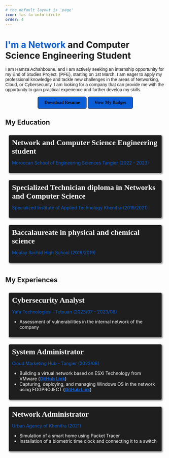 ```yaml
---
# the default layout is 'page'
icon: fas fa-info-circle
order: 4
---
```


# <span style="color:#0b5ed7">I'm a Network</span> and Computer Science Engineering Student

<span style="font-family: 'Your Font Name', sans-serif;">I am Hamza Achahboune, and I am actively seeking an internship opportunity for my End of Studies Project. (PFE), starting on 1st March. I am eager to apply my professional knowledge and tackle new challenges in the areas of Networking, Cloud, or Cybersecurity. I am looking for a company that can provide me with the opportunity to gain practical experience and further develop my skills.</span>


<div class="button-container">
    <a href="/assets/HamzaAchahbounCv.pdf" download class="download-button"><strong>Download Resume</strong></a>
    <a href="https://www.credly.com/users/hamza-achahboune/badges" class="badges-button"><strong>View My Badges</strong></a>
</div>

<style>
.button-container {
    text-align: center; /* Center align buttons in all cases */
}

.download-button,
.badges-button {
    display: inline-block;
    background-color: #0b5ed7;
    color: #000;
    padding: 10px 20px;
    font-family: 'Your Font';
    text-decoration: none;
    border: 1px solid #000;
    border-radius: 5px;
}

/* Media query for screens narrower than 768px (typical mobile screens) */
@media (max-width: 768px) {
    .download-button,
    .badges-button {
        display: block; /* Buttons stack on top of each other */
        margin: 10px 0; /* Add spacing between stacked buttons */
    }
}
</style>

My Education
--------------




<div style="display: flex;">
    <div style="border: 1px solid #ccc; flex: 1; margin: 10px; padding: 10px; border-radius: 5px; box-shadow: 2px 2px 4px #888; background-color: #1E1E1E;">
        <span style="font-family: 'Your Font'; font-size: 24px; color: #fff; font-weight: bold;">Network and Computer Science Engineering student</span>
        <p style="color: #0b5ed7;">Moroccan School of Engineering Sciences Tangier (2022 - 2023)</p>
    </div>
</div>

<div style="display: flex;">
    <div style="border: 1px solid #ccc; flex: 1; margin: 10px; padding: 10px; border-radius: 5px; box-shadow: 2px 2px 4px #888; background-color: #1E1E1E;">
        <span style="font-family: 'Your Font'; font-size: 24px; color: #fff; font-weight: bold;">Specialized Technician diploma in Networks and Computer Science</span>
        <p style="color: #0b5ed7;">Specialized Institute of Applied Technology Khenifra (2019/2021)</p>
    </div>
</div>

<div style="display: flex;">
    <div style="border: 1px solid #ccc; flex: 1; margin: 10px; padding: 10px; border-radius: 5px; box-shadow: 2px 2px 4px #888; background-color: #1E1E1E;">
        <span style="font-family: 'Your Font'; font-size: 24px; color: #fff; font-weight: bold;">Baccalaureate in physical and chemical science</span>
        <p style="color: #0b5ed7;">Moulay Rachid High School (2018/2019)</p>
    </div>
</div>

My Experiences
--------------

<div style="display: flex;">
    <div style="border: 1px solid #ccc; flex: 1; margin: 10px; padding: 10px; border-radius: 5px; box-shadow: 2px 2px 4px #888; background-color: #1E1E1E;">
        <span style="font-family: 'Your Font'; font-size: 24px; color: #fff; font-weight: bold;">Cybersecurity Analyst</span>
        <p style="color: #0b5ed7;">Yafa Technologies - Tetouan (2023/07 - 2023/08)</p>
        <ul style="color: #fff;">
            <li>Assessment of vulnerabilities in the internal network of the company</li>
        </ul>
    </div>
</div>

<div style="display: flex;">
    <div style="border: 1px solid #ccc; flex: 1; margin: 10px; padding: 10px; border-radius: 5px; box-shadow: 2px 2px 4px #888; background-color: #1E1E1E;">
        <span style="font-family: 'Your Font'; font-size: 24px; color: #fff; font-weight: bold;">System Administrator</span>
        <p style="color: #0b5ed7;">Cloud Marketing Hub - Tangier (2022/08)</p>
        <ul style="color: #fff;">
            <li>Building a virtual network based on ESXi Technology from VMware (<a href="https://github.com/HamzaAchahboune/ESXI-hypervisor" style="color: #0b5ed7; font-weight: bold;" target="_blank">GitHub Link</a>)</li>
            <li>Capturing, deploying, and managing Windows OS in the network using FOGPROJECT (<a href="https://github.com/HamzaAchahboune/Fog_Project" style="color: #0b5ed7; font-weight: bold;" target="_blank">GitHub Link</a>)</li>
        </ul>
    </div>
</div>

<div style="display: flex;">
    <div style="border: 1px solid #ccc; flex: 1; margin: 10px; padding: 10px; border-radius: 5px; box-shadow: 2px 2px 4px #888; background-color: #1E1E1E;">
        <span style="font-family: 'Your Font'; font-size: 24px; color: #fff; font-weight: bold;">Network Administrator</span>
        <p style="color: #0b5ed7;">Urban Agency of Khenifra (2021)</p>
        <ul style="color: #fff;">
            <li>Simulation of a smart home using Packet Tracer</li>
            <li>Installation of a biometric time clock and connecting it to a switch</li>
        </ul>
    </div>
</div>










